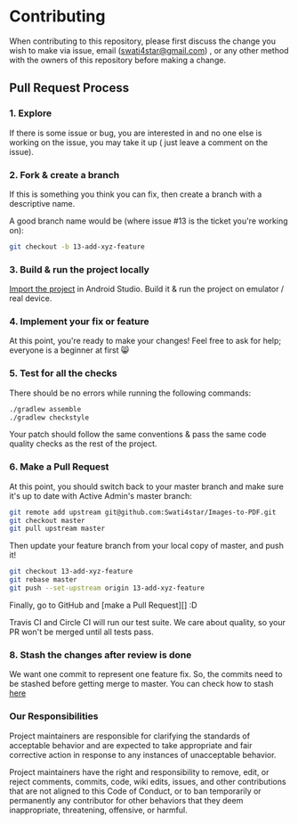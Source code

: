 # Contributing

When contributing to this repository, please first discuss the change you wish to 
make via issue, email (swati4star@gmail.com) , or any other method with the owners 
of this repository before making a change. 

## Pull Request Process

### 1. Explore

If there is some issue or bug, you are interested in and no one else is working 
on the issue, you may take it up ( just leave a comment on the issue).

### 2. Fork & create a branch

If this is something you think you can fix, then create a branch with a 
descriptive name.

A good branch name would be (where issue #13 is the ticket you're working on):

```sh
git checkout -b 13-add-xyz-feature
```

### 3. Build & run the project locally

[Import the project](https://developer.android.com/studio/projects/create-project.html#ImportAProject) in Android Studio. 
Build it & run the project on emulator / real device.


### 4. Implement your fix or feature

At this point, you're ready to make your changes! Feel free to ask for help;
everyone is a beginner at first :smile_cat:


### 5. Test for all the checks

There should be no errors while running the following commands:

```sh
./gradlew assemble
./gradlew checkstyle
```
Your patch should follow the same conventions & pass the same code quality
checks as the rest of the project.

### 6. Make a Pull Request

At this point, you should switch back to your master branch and make sure it's
up to date with Active Admin's master branch:

```sh
git remote add upstream git@github.com:Swati4star/Images-to-PDF.git
git checkout master
git pull upstream master
```

Then update your feature branch from your local copy of master, and push it!

```sh
git checkout 13-add-xyz-feature
git rebase master
git push --set-upstream origin 13-add-xyz-feature
```

Finally, go to GitHub and [make a Pull Request][] :D

Travis CI and Circle CI will run our test suite. We care about quality, so 
your PR won't be merged until all tests pass. 

### 8. Stash the changes after review is done

We want one commit to represent one feature fix. So, the commits need to
be stashed before getting merge to master. You can check how to stash [here](https://stackoverflow.com/a/26885183/3623128)


### Our Responsibilities

Project maintainers are responsible for clarifying the standards of acceptable
behavior and are expected to take appropriate and fair corrective action in
response to any instances of unacceptable behavior.

Project maintainers have the right and responsibility to remove, edit, or
reject comments, commits, code, wiki edits, issues, and other contributions
that are not aligned to this Code of Conduct, or to ban temporarily or
permanently any contributor for other behaviors that they deem inappropriate,
threatening, offensive, or harmful.

